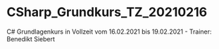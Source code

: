 # CSharp_Grundkurs_TZ_20210216
 C# Grundlagenkurs in Vollzeit vom 16.02.2021 bis 19.02.2021 - Trainer: Benedikt Siebert
